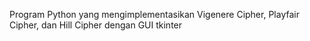 Program Python yang mengimplementasikan Vigenere Cipher, Playfair Cipher, dan Hill Cipher dengan GUI tkinter
